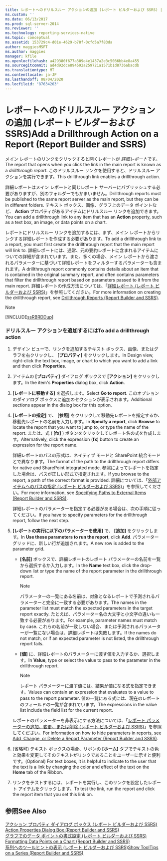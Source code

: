 ```yaml
---
title: レポートへのドリルスルー アクションの追加 (レポート ビルダーおよび SSRS) | Microsoft Docs
ms.custom: ''
ms.date: 06/13/2017
ms.prod: sql-server-2014
ms.reviewer: ''
ms.technology: reporting-services-native
ms.topic: conceptual
ms.assetid: 153729c4-d01e-4629-b78f-0cfd5a7f83da
author: maggiesMSFT
ms.author: maggies
manager: kfile
ms.openlocfilehash: a429380f677a309e4e1437a2e3c5036bb4e8a455
ms.sourcegitcommit: ad4d92dce894592a259721a1571b1d8736abacdb
ms.translationtype: MT
ms.contentlocale: ja-JP
ms.lasthandoff: 08/04/2020
ms.locfileid: "87634263"
---
```

# <a name="add-a-drillthrough-action-on-a-report-report-builder-and-ssrs"></a><span data-ttu-id="c2258-102">レポートへのドリルスルー アクションの追加 (レポート ビルダーおよび SSRS)</span><span class="sxs-lookup"><span data-stu-id="c2258-102">Add a Drillthrough Action on a Report (Report Builder and SSRS)</span></span>
  <span data-ttu-id="c2258-103">メイン レポートのリンクをクリックすると開くレポートが *詳細レポート*です。</span><span class="sxs-lookup"><span data-stu-id="c2258-103">The report that opens when you click the link in the main report is known as a *drillthrough report*.</span></span> <span data-ttu-id="c2258-104">このドリルスルー リンクを使用すると、ドリルスルー アクションを実行できます。</span><span class="sxs-lookup"><span data-stu-id="c2258-104">This drillthrough link enables a drillthrough action.</span></span>  
  
 <span data-ttu-id="c2258-105">詳細レポートはメイン レポートと同じレポート サーバーにパブリッシュする必要がありますが、別のフォルダーでもかまいません。</span><span class="sxs-lookup"><span data-stu-id="c2258-105">Drillthrough reports must be published to the same report server as the main report, but they can be in different folders.</span></span> <span data-ttu-id="c2258-106">テキスト ボックス、画像、グラフ上のデータ ポイントなど、 **Action** プロパティがあるアイテムにドリルスルー リンクを追加できます。</span><span class="sxs-lookup"><span data-stu-id="c2258-106">You can add a drillthrough link to any item that has an **Action** property, such as a text box, an image, or data points on a chart.</span></span>  
  
 <span data-ttu-id="c2258-107">レポートにドリルスルー リンクを追加するには、まず、メイン レポートからリンクする詳細レポートを作成する必要があります。</span><span class="sxs-lookup"><span data-stu-id="c2258-107">To add a drillthrough link to a report, you must first create the drillthrough report that the main report will link to.</span></span> <span data-ttu-id="c2258-108">詳細レポートには、通常、元の要約レポートに含まれるアイテムについての詳細が含まれています。また、多くの場合、メイン レポートから渡されるパラメーターに基づいて詳細レポートをフィルターするパラメーターも含まれます。</span><span class="sxs-lookup"><span data-stu-id="c2258-108">A drillthrough report commonly contains details about an item that is contained in the original summary report, and often contains parameters that filter the drillthrough report based on parameters passed to it from the main report.</span></span> <span data-ttu-id="c2258-109">詳細レポートの作成方法については、「[詳細レポート (レポート ビルダーおよび SSRS)](drillthrough-reports-report-builder-and-ssrs.md)」を参照してください。</span><span class="sxs-lookup"><span data-stu-id="c2258-109">For more information on creating the drillthrough report, see [Drillthrough Reports &#40;Report Builder and SSRS&#41;](drillthrough-reports-report-builder-and-ssrs.md).</span></span>  
  
> [!NOTE]  
>  [!INCLUDE[ssRBRDDup](../../includes/ssrbrddup-md.md)]  
  
### <a name="to-add-a-drillthrough-action"></a><span data-ttu-id="c2258-110">ドリルスルー アクションを追加するには</span><span class="sxs-lookup"><span data-stu-id="c2258-110">To add a drillthrough action</span></span>  
  
1.  <span data-ttu-id="c2258-111">デザイン ビューで、リンクを追加するテキスト ボックス、画像、またはグラフを右クリックし、 **[プロパティ]** をクリックします。</span><span class="sxs-lookup"><span data-stu-id="c2258-111">In Design view, right-click the text box, image, or chart to which you want to add a link and then click **Properties**.</span></span>  
  
2.  <span data-ttu-id="c2258-112">アイテムの **[プロパティ]** ダイアログ ボックスで **[アクション]** をクリックします。</span><span class="sxs-lookup"><span data-stu-id="c2258-112">In the item's **Properties** dialog box, click **Action**.</span></span>  
  
3.  <span data-ttu-id="c2258-113">**[レポートに移動する]** を選択します。</span><span class="sxs-lookup"><span data-stu-id="c2258-113">Select **Go to report**.</span></span> <span data-ttu-id="c2258-114">このオプションのダイアログ ボックスに追加のセクションが表示されます。</span><span class="sxs-lookup"><span data-stu-id="c2258-114">Additional sections appear in the dialog box for this option.</span></span>  
  
4.  <span data-ttu-id="c2258-115">**[レポートの指定]** で、 **[参照]** をクリックして移動先レポートを指定するか、移動先レポートの名前を入力します。</span><span class="sxs-lookup"><span data-stu-id="c2258-115">In **Specify a report**, click **Browse** to locate the report that you want to jump to, or type the name of the report.</span></span> <span data-ttu-id="c2258-116">または、式 ( **[fx]** ) ボタンをクリックしてレポート名の式を作成します。</span><span class="sxs-lookup"><span data-stu-id="c2258-116">Alternatively, click the expression (**fx**) button to create an expression for the report name.</span></span>  
  
     <span data-ttu-id="c2258-117">詳細レポートのパスの形式は、ネイティブ モードと SharePoint 統合モードとで異なります。</span><span class="sxs-lookup"><span data-stu-id="c2258-117">The format of the path to the drillthrough report differs for native and SharePoint integrated mode.</span></span> <span data-ttu-id="c2258-118">参照によってレポートを指定した場合は、パスが正しい形式で指定されます。</span><span class="sxs-lookup"><span data-stu-id="c2258-118">If you browse to the report, a path of the correct format is provided.</span></span> <span data-ttu-id="c2258-119">詳細については、「[外部アイテムへのパスの指定 &#40;レポート ビルダーおよび SSRS&#41;](specifying-paths-to-external-items-report-builder-and-ssrs.md)」を参照してください。</span><span class="sxs-lookup"><span data-stu-id="c2258-119">For more information, see [Specifying Paths to External Items &#40;Report Builder and SSRS&#41;](specifying-paths-to-external-items-report-builder-and-ssrs.md).</span></span>  
  
     <span data-ttu-id="c2258-120">詳細レポートのパラメーターを指定する必要がある場合は、次の手順に従ってください。</span><span class="sxs-lookup"><span data-stu-id="c2258-120">If you have to specify parameters for the drillthrough report, follow the next step.</span></span>  
  
5.  <span data-ttu-id="c2258-121">**[レポートの実行に以下のパラメーターを使用]** で、 **[追加]** をクリックします。</span><span class="sxs-lookup"><span data-stu-id="c2258-121">In **Use these parameters to run the report**, click **Add**.</span></span> <span data-ttu-id="c2258-122">パラメーター グリッドに、新しい行が追加されます。</span><span class="sxs-lookup"><span data-stu-id="c2258-122">A new row is added to the parameter grid.</span></span>  
  
    -   <span data-ttu-id="c2258-123">**[名前]** ボックスで、詳細レポートのレポート パラメーターの名前を一覧から選択するか入力します。</span><span class="sxs-lookup"><span data-stu-id="c2258-123">In the **Name** text box, click the drop-down list or type the name of the report parameter in the drillthrough report.</span></span>  
  
        > [!NOTE]  
        >  <span data-ttu-id="c2258-124">パラメーターの一覧にある名前は、対象となるレポートで予測されるパラメーターと完全に一致する必要があります。</span><span class="sxs-lookup"><span data-stu-id="c2258-124">The names in the parameter list must match the expected parameters in the target report exactly.</span></span> <span data-ttu-id="c2258-125">たとえば、パラメーター名の大文字と小文字の違いも一致する必要があります。</span><span class="sxs-lookup"><span data-stu-id="c2258-125">For example, parameter names must match by case.</span></span> <span data-ttu-id="c2258-126">これらの名前が一致しない場合、または予測されるパラメーターが一覧にない場合は、詳細レポートは失敗します。</span><span class="sxs-lookup"><span data-stu-id="c2258-126">If the names do not match, or if an expected parameter is not listed, the drillthrough report fails.</span></span>  
  
    -   <span data-ttu-id="c2258-127">**[値]** に、詳細レポートのパラメーターに渡す値を入力するか、選択します。</span><span class="sxs-lookup"><span data-stu-id="c2258-127">In **Value**, type or select the value to pass to the parameter in the drillthrough report.</span></span>  
  
        > [!NOTE]  
        >  <span data-ttu-id="c2258-128">レポート パラメーターに渡す値には、結果が値になる式を指定できます。</span><span class="sxs-lookup"><span data-stu-id="c2258-128">Values can contain an expression that evaluates to a value to pass to the report parameter.</span></span> <span data-ttu-id="c2258-129">値の一覧にある式には、現在のレポートのフィールドの一覧が含まれています。</span><span class="sxs-lookup"><span data-stu-id="c2258-129">The expressions in the value list include the field list for the current report.</span></span>  
  
     <span data-ttu-id="c2258-130">レポートのパラメーターを非表示にする方法については、「[レポート パラメーターの追加、変更、または削除 (レポート ビルダーおよび SSRS)](add-change-or-delete-a-report-parameter-report-builder-and-ssrs.md)」を参照してください。</span><span class="sxs-lookup"><span data-stu-id="c2258-130">For information on how to hide parameters in reports, see [Add, Change, or Delete a Report Parameter &#40;Report Builder and SSRS&#41;](add-change-or-delete-a-report-parameter-report-builder-and-ssrs.md).</span></span>  
  
6.  <span data-ttu-id="c2258-131">(省略可) テキスト ボックスの場合、リボンの **[ホーム]** タブでテキストの色と効果を変更してそのテキストがリンクであることをユーザーに示すと便利です。</span><span class="sxs-lookup"><span data-stu-id="c2258-131">(Optional) For text boxes, it is helpful to indicate to the user that the text is a link by changing the color and effect of the text on the **Home** tab of the Ribbon.</span></span>  
  
7.  <span data-ttu-id="c2258-132">リンクをテストするには、レポートを実行し、このリンクを設定したレポート アイテムをクリックします。</span><span class="sxs-lookup"><span data-stu-id="c2258-132">To test the link, run the report and click the report item that you set this link on.</span></span>  
  
## <a name="see-also"></a><span data-ttu-id="c2258-133">参照</span><span class="sxs-lookup"><span data-stu-id="c2258-133">See Also</span></span>  
 <span data-ttu-id="c2258-134">[アクション プロパティ ダイアログ ボックス (レポート ビルダーおよび SSRS)](../action-properties-dialog-box-report-builder-and-ssrs.md) </span><span class="sxs-lookup"><span data-stu-id="c2258-134">[Action Properties Dialog Box &#40;Report Builder and SSRS&#41;](../action-properties-dialog-box-report-builder-and-ssrs.md) </span></span>  
 <span data-ttu-id="c2258-135">[グラフでのデータ ポイントの書式設定 (レポート ビルダーおよび SSRS)](formatting-data-points-on-a-chart-report-builder-and-ssrs.md) </span><span class="sxs-lookup"><span data-stu-id="c2258-135">[Formatting Data Points on a Chart &#40;Report Builder and SSRS&#41;](formatting-data-points-on-a-chart-report-builder-and-ssrs.md) </span></span>  
 [<span data-ttu-id="c2258-136">系列へのツールヒントの表示 (レポート ビルダーおよび SSRS)</span><span class="sxs-lookup"><span data-stu-id="c2258-136">Show ToolTips on a Series &#40;Report Builder and SSRS&#41;</span></span>](show-tooltips-on-a-series-report-builder-and-ssrs.md)  
  
  
